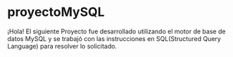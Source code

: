 # proyectoMySQL
¡Hola! El siguiente Proyecto fue desarrollado utilizando el motor de base de datos MySQL y se trabajó con las instrucciones en SQL(Structured Query Language) para resolver lo solicitado.

